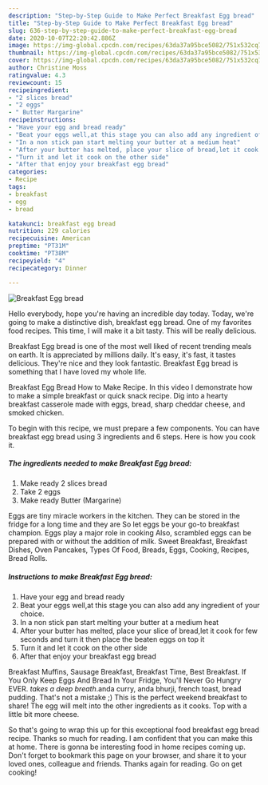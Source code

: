 ```yaml
---
description: "Step-by-Step Guide to Make Perfect Breakfast Egg bread"
title: "Step-by-Step Guide to Make Perfect Breakfast Egg bread"
slug: 636-step-by-step-guide-to-make-perfect-breakfast-egg-bread
date: 2020-10-07T22:20:42.886Z
image: https://img-global.cpcdn.com/recipes/63da37a95bce5082/751x532cq70/breakfast-egg-bread-recipe-main-photo.jpg
thumbnail: https://img-global.cpcdn.com/recipes/63da37a95bce5082/751x532cq70/breakfast-egg-bread-recipe-main-photo.jpg
cover: https://img-global.cpcdn.com/recipes/63da37a95bce5082/751x532cq70/breakfast-egg-bread-recipe-main-photo.jpg
author: Christine Moss
ratingvalue: 4.3
reviewcount: 15
recipeingredient:
- "2 slices bread"
- "2 eggs"
- " Butter Margarine"
recipeinstructions:
- "Have your egg and bread ready"
- "Beat your eggs well,at this stage you can also add any ingredient of your choice."
- "In a non stick pan start melting your butter at a medium heat"
- "After your butter has melted, place your slice of bread,let it cook for few seconds and turn it then place the beaten eggs on top it"
- "Turn it and let it cook on the other side"
- "After that enjoy your breakfast egg bread"
categories:
- Recipe
tags:
- breakfast
- egg
- bread

katakunci: breakfast egg bread 
nutrition: 229 calories
recipecuisine: American
preptime: "PT31M"
cooktime: "PT38M"
recipeyield: "4"
recipecategory: Dinner

---
```



![Breakfast Egg bread](https://img-global.cpcdn.com/recipes/63da37a95bce5082/751x532cq70/breakfast-egg-bread-recipe-main-photo.jpg)

Hello everybody, hope you're having an incredible day today. Today, we're going to make a distinctive dish, breakfast egg bread. One of my favorites food recipes. This time, I will make it a bit tasty. This will be really delicious.

Breakfast Egg bread is one of the most well liked of recent trending meals on earth. It is appreciated by millions daily. It's easy, it's fast, it tastes delicious. They're nice and they look fantastic. Breakfast Egg bread is something that I have loved my whole life.

Breakfast Egg Bread How to Make Recipe. In this video I demonstrate how to make a simple breakfast or quick snack recipe. Dig into a hearty breakfast casserole made with eggs, bread, sharp cheddar cheese, and smoked chicken.


To begin with this recipe, we must prepare a few components. You can have breakfast egg bread using 3 ingredients and 6 steps. Here is how you cook it.

<!--inarticleads1-->

##### The ingredients needed to make Breakfast Egg bread:

1. Make ready 2 slices bread
1. Take 2 eggs
1. Make ready  Butter (Margarine)


Eggs are tiny miracle workers in the kitchen. They can be stored in the fridge for a long time and they are So let eggs be your go-to breakfast champion. Eggs play a major role in cooking Also, scrambled eggs can be prepared with or without the addition of milk. Sweet Breakfast, Breakfast Dishes, Oven Pancakes, Types Of Food, Breads, Eggs, Cooking, Recipes, Bread Rolls. 

<!--inarticleads2-->

##### Instructions to make Breakfast Egg bread:

1. Have your egg and bread ready
1. Beat your eggs well,at this stage you can also add any ingredient of your choice.
1. In a non stick pan start melting your butter at a medium heat
1. After your butter has melted, place your slice of bread,let it cook for few seconds and turn it then place the beaten eggs on top it
1. Turn it and let it cook on the other side
1. After that enjoy your breakfast egg bread


Breakfast Muffins, Sausage Breakfast, Breakfast Time, Best Breakfast. If You Only Keep Eggs And Bread In Your Fridge, You&#39;ll Never Go Hungry EVER. *takes a deep breath*.anda curry, anda bhurji, french toast, bread pudding. That&#39;s not a mistake ;) This is the perfect weekend breakfast to share! The egg will melt into the other ingredients as it cooks. Top with a little bit more cheese. 

So that's going to wrap this up for this exceptional food breakfast egg bread recipe. Thanks so much for reading. I am confident that you can make this at home. There is gonna be interesting food in home recipes coming up. Don't forget to bookmark this page on your browser, and share it to your loved ones, colleague and friends. Thanks again for reading. Go on get cooking!
